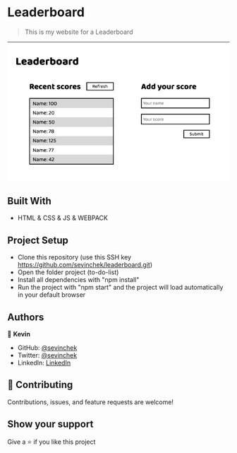 # Leaderboard

> This is my website for a Leaderboard

![screenshot](./src/img/app-screenshot.png)

## Built With

- HTML & CSS & JS & WEBPACK

## Project Setup

- Clone this repository (use this SSH key https://github.com/sevinchek/leaderboard.git)
- Open the folder project (to-do-list)
- Install all dependencies with "npm install"
- Run the project with "npm start" and the project will load automatically in your default browser

## Authors

👤 **Kevin**

- GitHub: [@sevinchek](https://github.com/sevinchek)
- Twitter: [@sevinchek](https://twitter.com/sevinchek)
- LinkedIn: [LinkedIn](https://linkedin.com/in/sevinchek)

## 🤝 Contributing

Contributions, issues, and feature requests are welcome!

## Show your support

Give a ⭐️ if you like this project
